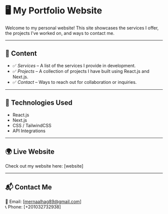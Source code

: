 # 🖥 My Portfolio Website  

Welcome to my personal website! This site showcases the services I offer, the projects I’ve worked on, and ways to contact me.  

---

## 🚀 Content  

- ✅ *Services* – A list of the services I provide in development.  
- ✅ *Projects* – A collection of projects I have built using React.js and Next.js.  
- ✅ *Contact* – Ways to reach out for collaboration or inquiries.  

---

## 🔧 Technologies Used  

- React.js  
- Next.js  
- CSS / TailwindCSS  
- API Integrations  

---

## 🌍 Live Website  

Check out my website here: [website]  

---

## 📬 Contact Me  

📧 Email: [mernaalhag89@gmail.com]  
📞 Phone: [+201032732938]
